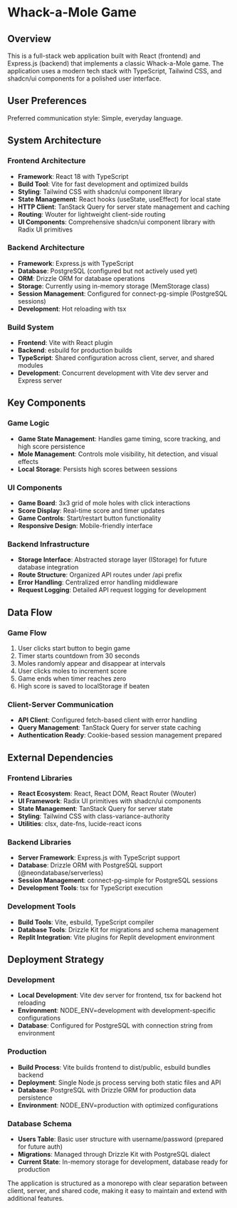 # Whack-a-Mole Game

## Overview

This is a full-stack web application built with React (frontend) and Express.js (backend) that implements a classic Whack-a-Mole game. The application uses a modern tech stack with TypeScript, Tailwind CSS, and shadcn/ui components for a polished user interface.

## User Preferences

Preferred communication style: Simple, everyday language.

## System Architecture

### Frontend Architecture
- **Framework**: React 18 with TypeScript
- **Build Tool**: Vite for fast development and optimized builds
- **Styling**: Tailwind CSS with shadcn/ui component library
- **State Management**: React hooks (useState, useEffect) for local state
- **HTTP Client**: TanStack Query for server state management and caching
- **Routing**: Wouter for lightweight client-side routing
- **UI Components**: Comprehensive shadcn/ui component library with Radix UI primitives

### Backend Architecture
- **Framework**: Express.js with TypeScript
- **Database**: PostgreSQL (configured but not actively used yet)
- **ORM**: Drizzle ORM for database operations
- **Storage**: Currently using in-memory storage (MemStorage class)
- **Session Management**: Configured for connect-pg-simple (PostgreSQL sessions)
- **Development**: Hot reloading with tsx

### Build System
- **Frontend**: Vite with React plugin
- **Backend**: esbuild for production builds
- **TypeScript**: Shared configuration across client, server, and shared modules
- **Development**: Concurrent development with Vite dev server and Express server

## Key Components

### Game Logic
- **Game State Management**: Handles game timing, score tracking, and high score persistence
- **Mole Management**: Controls mole visibility, hit detection, and visual effects
- **Local Storage**: Persists high scores between sessions

### UI Components
- **Game Board**: 3x3 grid of mole holes with click interactions
- **Score Display**: Real-time score and timer updates
- **Game Controls**: Start/restart button functionality
- **Responsive Design**: Mobile-friendly interface

### Backend Infrastructure
- **Storage Interface**: Abstracted storage layer (IStorage) for future database integration
- **Route Structure**: Organized API routes under /api prefix
- **Error Handling**: Centralized error handling middleware
- **Request Logging**: Detailed API request logging for development

## Data Flow

### Game Flow
1. User clicks start button to begin game
2. Timer starts countdown from 30 seconds
3. Moles randomly appear and disappear at intervals
4. User clicks moles to increment score
5. Game ends when timer reaches zero
6. High score is saved to localStorage if beaten

### Client-Server Communication
- **API Client**: Configured fetch-based client with error handling
- **Query Management**: TanStack Query for server state caching
- **Authentication Ready**: Cookie-based session management prepared

## External Dependencies

### Frontend Libraries
- **React Ecosystem**: React, React DOM, React Router (Wouter)
- **UI Framework**: Radix UI primitives with shadcn/ui components
- **State Management**: TanStack Query for server state
- **Styling**: Tailwind CSS with class-variance-authority
- **Utilities**: clsx, date-fns, lucide-react icons

### Backend Libraries
- **Server Framework**: Express.js with TypeScript support
- **Database**: Drizzle ORM with PostgreSQL support (@neondatabase/serverless)
- **Session Management**: connect-pg-simple for PostgreSQL sessions
- **Development Tools**: tsx for TypeScript execution

### Development Tools
- **Build Tools**: Vite, esbuild, TypeScript compiler
- **Database Tools**: Drizzle Kit for migrations and schema management
- **Replit Integration**: Vite plugins for Replit development environment

## Deployment Strategy

### Development
- **Local Development**: Vite dev server for frontend, tsx for backend hot reloading
- **Environment**: NODE_ENV=development with development-specific configurations
- **Database**: Configured for PostgreSQL with connection string from environment

### Production
- **Build Process**: Vite builds frontend to dist/public, esbuild bundles backend
- **Deployment**: Single Node.js process serving both static files and API
- **Database**: PostgreSQL with Drizzle ORM for production data persistence
- **Environment**: NODE_ENV=production with optimized configurations

### Database Schema
- **Users Table**: Basic user structure with username/password (prepared for future auth)
- **Migrations**: Managed through Drizzle Kit with PostgreSQL dialect
- **Current State**: In-memory storage for development, database ready for production

The application is structured as a monorepo with clear separation between client, server, and shared code, making it easy to maintain and extend with additional features.
